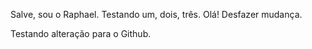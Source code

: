 Salve, sou o Raphael.
Testando um, dois, três. 
Olá!
Desfazer mudança.

Testando alteração para o Github.